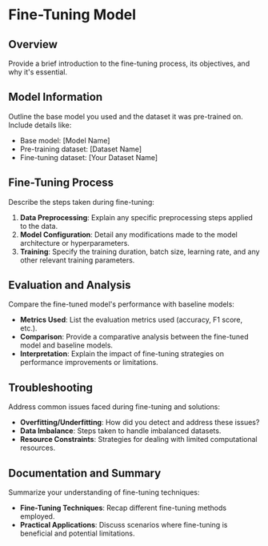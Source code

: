 

# Fine-Tuning Model 

## Overview

Provide a brief introduction to the fine-tuning process, its objectives, and why it's essential.

## Model Information

Outline the base model you used and the dataset it was pre-trained on. Include details like:

- Base model: [Model Name]
- Pre-training dataset: [Dataset Name]
- Fine-tuning dataset: [Your Dataset Name]

## Fine-Tuning Process

Describe the steps taken during fine-tuning:

1. **Data Preprocessing**: Explain any specific preprocessing steps applied to the data.
2. **Model Configuration**: Detail any modifications made to the model architecture or hyperparameters.
3. **Training**: Specify the training duration, batch size, learning rate, and any other relevant training parameters.

## Evaluation and Analysis

Compare the fine-tuned model's performance with baseline models:

- **Metrics Used**: List the evaluation metrics used (accuracy, F1 score, etc.).
- **Comparison**: Provide a comparative analysis between the fine-tuned model and baseline models.
- **Interpretation**: Explain the impact of fine-tuning strategies on performance improvements or limitations.

## Troubleshooting

Address common issues faced during fine-tuning and solutions:

- **Overfitting/Underfitting**: How did you detect and address these issues?
- **Data Imbalance**: Steps taken to handle imbalanced datasets.
- **Resource Constraints**: Strategies for dealing with limited computational resources.

## Documentation and Summary

Summarize your understanding of fine-tuning techniques:

- **Fine-Tuning Techniques**: Recap different fine-tuning methods employed.
- **Practical Applications**: Discuss scenarios where fine-tuning is beneficial and potential limitations.
